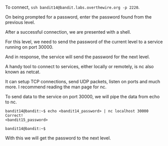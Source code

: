 To connect, `ssh bandit14@bandit.labs.overthewire.org -p 2220`.

On being prompted for a password, enter the password found from the previous level.

After a successful connection, we are presented with a shell.

For this level, we need to send the password of the current level to a service running on port 30000.

And in response, the service will send the password for the next level.

A handy tool to connect to services, either locally or remotely, is nc also known as netcat.

It can setup TCP connections, send UDP packets, listen on ports and much more. I recommend reading the  man page for nc.

To send data to the service on port 30000, we will pipe the data from echo to nc.

```
bandit14@bandit:~$ echo <bandit14_password> | nc localhost 30000
Correct!
<bandit15_password>

bandit14@bandit:~$
```

With this we will get the password to the next level.
